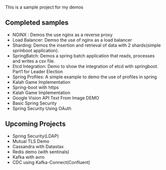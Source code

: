 This is a sample project for my demos

## Completed samples
- NGINX : Demos the use nginx as a reverse proxy 
- Load Balancer: Demso the use of nginx as a load balancer
- Sharding: Demos the insertion and retrieval of data with 2 shards(simple sprinboot application).
- SpringBatch: Demos a spring batch application that reads, processes and writes a csv file.
- Etcd Integration: Demo to show the integration of etcd with springboot. Part1 for Leader Election
- Spring Profiles: A simple example to demo the use of profiles in spring
- Kalah Game Implementation
- Spring-boot with https
- Kalah Game Implementation<br>
- Google Vision API Text From Image DEMO
- Basic Spring Security
- Spring Security Using OAuth
## Upcoming Projects
- Spring Security(LDAP)
- Mutual TLS Demo
- Cassandra with Datastax
- Redis demo (with sentinals)
- Kafka with avro
- CDC using Kafka-Connect(Confluent)
